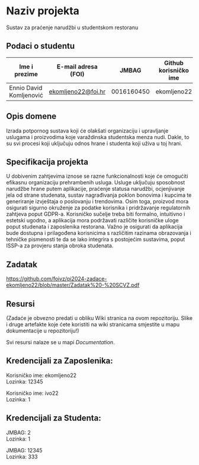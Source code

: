 # Naziv projekta
Sustav za praćenje narudžbi u studentskom restoranu 

## Podaci o studentu

Ime i prezime | E-mail adresa (FOI) | JMBAG | Github korisničko ime
------------  | ------------------- | ----- | ---------------------
Ennio David Komljenović | ekomljeno22@foi.hr | 0016160450 | ekomljeno22


## Opis domene
Izrada potpornog sustava koji će olakšati organizaciju i upravljanje uslugama i proizvodima koje varaždinska studentska menza nudi. Dakle, to su svi procesi koji uključuju odnos hrane i studenta koji uživa u toj hrani.

## Specifikacija projekta
U dobivenim zahtjevima iznose se razne funkcionalnosti koje će omogućiti efikasnu organizaciju prehrambenih usluga. Usluge uključuju sposobnost narudžbe hrane putem aplikacije, praćenje statusa narudžbi, ocjenjivanje jela od strane studenata, sustav nagrađivanja poklon bonovima i kupcima te generiranje izvještaja o poslovanju i trendovima. Osim toga, proizvod mora osigurati sigurno okruženje za podatke korisnika i pridržavanje regulatornih zahtjeva poput GDPR-a. Korisničko sučelje treba biti formalno, intuitivno i estetski ugodno, a aplikacija mora podržavati različite korisničke uloge poput studenata i zaposlenika restorana. Važno je osigurati da aplikacija bude dostupna i prilagođena korisnicima s različitim razinama obrazovanja i tehničke pismenosti te da se lako integrira s postojećim sustavima, poput ISSP-a za provjeru stanja obroka studenata.

## Zadatak
https://github.com/foivz/pi2024-zadace-ekomljeno22/blob/master/Zadatak%20-%20SCVZ.pdf

## Resursi
(Zadaće je obvezno predati u obliku Wiki stranica na ovom repozitoriju. Slike i druge artefakte koje ćete koristiti na wiki stranicama smjestite u mapu dokumentacije u repozitoriju!)

Svi resursi nalaze se u mapi _Documentation_.

## Kredencijali za Zaposlenika:
Korisničko ime: ekomljeno22  
Lozinka: 12345  

Korisničko ime: ivo22  
Lozinka: 1  

## Kredencijali za Studenta:
JMBAG: 2  
Lozinka: 1  

JMBAG: 12345  
Lozinka: 333  
